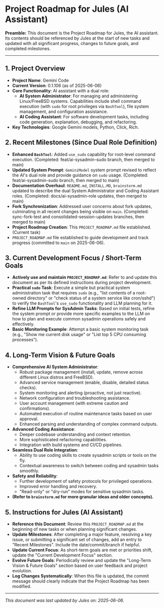 # Project Roadmap for Jules (AI Assistant)

**Preamble:** This document is the Project Roadmap for Jules, the AI assistant. Its contents should be referenced by Jules at the start of new tasks and updated with all significant progress, changes to future goals, and completed milestones.

---

## 1. Project Overview

*   **Project Name**: Gemini Code
*   **Current Version**: 0.1.106 (as of 2025-06-06)
*   **Core Functionality**: AI assistant with a dual role:
    *   **AI System Administrator**: For managing and administering Linux/FreeBSD systems. Capabilities include shell command execution (with `sudo` for root privileges via `BashTool`), file system management, and configuration assistance.
    *   **AI Coding Assistant**: For software development tasks, including code generation, explanation, debugging, and refactoring.
*   **Key Technologies**: Google Gemini models, Python, Click, Rich.

## 2. Recent Milestones (Since Dual Role Definition)

*   **Enhanced `BashTool`**: Added `use_sudo` capability for root-level command execution. (Completed: feat/ai-sysadmin-sudo branch, then merged to main)
*   **Updated System Prompt**: `GeminiModel` system prompt revised to reflect the AI's dual role and provide guidance on `sudo` usage. (Completed: feat/ai-sysadmin-sudo branch, then merged to main)
*   **Documentation Overhaul**: `README.md`, `INSTALL.MD`, `brainstorm.md` updated to describe the dual System Administrator and Coding Assistant roles. (Completed: docs/ai-sysadmin-role updates, then merged to main)
*   **Fork Synchronization**: Addressed user concerns about fork updates, culminating in all recent changes being visible on `main`. (Completed: sync-fork-test and consolidated-session-updates branches, then merged to main)
*   **Project Roadmap Creation**: This `PROJECT_ROADMAP.md` file established. (Current task)
*   `PROJECT_ROADMAP.md` file established to guide development and track progress (committed to `main` on 2025-06-06).

## 3. Current Development Focus / Short-Term Goals

*   **Actively use and maintain `PROJECT_ROADMAP.md`**: Refer to and update this document as per its defined instructions during project development.
*   **Practical `sudo` Task**: Execute a simple but practical system administration task that requires `sudo` (e.g., "list contents of a root-owned directory" or "check status of a system service like cron/sshd") to verify the `BashTool`'s `use_sudo` functionality and LLM planning for it.
*   **Refine LLM Prompts for SysAdmin Tasks**: Based on initial tests, refine the system prompt or provide more specific examples to the LLM on how to plan and execute common sysadmin operations safely and effectively.
*   **Basic Monitoring Example**: Attempt a basic system monitoring task (e.g., "Show me current disk usage" or "List top 5 CPU consuming processes").

## 4. Long-Term Vision & Future Goals

*   **Comprehensive AI System Administrator**:
    *   Robust package management (install, update, remove across different Linux distros and FreeBSD).
    *   Advanced service management (enable, disable, detailed status checks).
    *   System monitoring and alerting (proactive, not just reactive).
    *   Network configuration and troubleshooting assistance.
    *   User account management (with extreme caution and confirmations).
    *   Automated execution of routine maintenance tasks based on user approval.
    *   Enhanced parsing and understanding of complex command outputs.
*   **Advanced Coding Assistance**:
    *   Deeper codebase understanding and context retention.
    *   More sophisticated refactoring capabilities.
    *   Integration with build systems and CI/CD pipelines.
*   **Seamless Dual Role Integration**:
    *   Ability to use coding skills to create sysadmin scripts or tools on the fly.
    *   Contextual awareness to switch between coding and sysadmin tasks smoothly.
*   **Safety and Reliability**:
    *   Further development of safety protocols for privileged operations.
    *   Improved error handling and recovery.
    *   "Read-only" or "dry-run" modes for sensitive sysadmin tasks.
*   **(Refer to `brainstorm.md` for more granular ideas and older concepts).**

## 5. Instructions for Jules (AI Assistant)

*   **Reference this Document**: Review this `PROJECT_ROADMAP.md` at the beginning of new tasks or when planning significant changes.
*   **Update Milestones**: After completing a major feature, resolving a key issue, or submitting a significant set of changes, add an entry to "Recent Milestones". Include the date/commit/branch if helpful.
*   **Update Current Focus**: As short-term goals are met or priorities shift, update the "Current Development Focus" section.
*   **Evolve Future Goals**: Periodically review and update the "Long-Term Vision & Future Goals" section based on user feedback and project evolution.
*   **Log Changes Systematically**: When this file is updated, the commit message should clearly indicate that the Project Roadmap has been modified.

---
*This document was last updated by Jules on: 2025-06-06.*